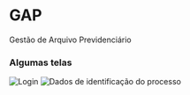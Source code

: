 # GAP
Gestão de Arquivo Previdenciário

### Algumas telas
![Login](https://i.imgur.com/dRT6gQX.png)
![Dados de identificação do processo](https://i.imgur.com/Nhc2P5z.png)
